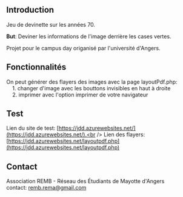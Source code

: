 ## Introduction
Jeu de devinette sur les années 70.

<strong>But</strong>: Deviner les informations de l'image derrière les cases vertes.

Projet pour le campus day origanisé par l'université d'Angers.

## Fonctionnalités
On peut générer des flayers des images avec la page layoutPdf.php:<br />
&nbsp;&nbsp;&nbsp;&nbsp;1. changer d'image avec les bouttons invisibles en haut à droite<br />
&nbsp;&nbsp;&nbsp;&nbsp;2. imprimer avec l'option imprimer de votre navigateur

## Test
Lien du site de test: [https://jdd.azurewebsites.net/](https://jdd.azurewebsites.net/).<br />
Lien des flayers: [https://jdd.azurewebsites.net/layoutpdf.php](https://jdd.azurewebsites.net/layoutpdf.php)

## Contact
Association REMB - Réseau des Étudiants de Mayotte d'Angers<br />
contact: remb.rema@gmail.com
